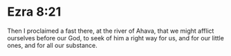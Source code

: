 # Ezra 8:21

Then I proclaimed a fast there, at the river of Ahava, that we might afflict ourselves before our God, to seek of him a right way for us, and for our little ones, and for all our substance.